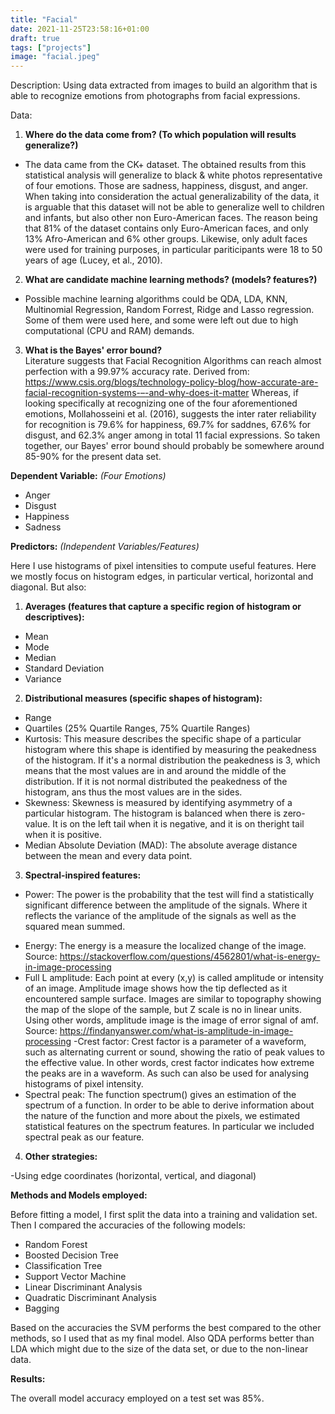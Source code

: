 ```yaml
---
title: "Facial"
date: 2021-11-25T23:58:16+01:00
draft: true
tags: ["projects"]
image: "facial.jpeg"
---
```

Description: Using data extracted from images to build an algorithm that is able to recognize emotions from photographs from facial expressions. 

Data:

1. **Where do the data come from? (To which population will results generalize?)**
- The data came from the CK+ dataset. The obtained results from this statistical analysis will generalize to black & white photos representative of four emotions. Those are sadness, happiness, disgust, and anger. When taking into consideration the actual generalizability of the data, it is arguable that this dataset will not be able to generalize well to children and infants, but also other non Euro-American faces. The reason being that 81% of the dataset contains only Euro-American faces, and only 13% Afro-American and 6% other groups. Likewise, only adult faces were used for training purposes, in particular pariticipants were 18 to 50 years of age (Lucey, et al., 2010).

2. **What are candidate machine learning methods? (models? features?)**
- Possible machine learning algorithms could be QDA, LDA, KNN, Multinomial Regression, Random Forrest, Ridge and Lasso regression. Some of them were used here, and some were left out due to high computational (CPU and RAM) demands.

3. **What is the Bayes' error bound?**  
Literature suggests that Facial Recognition Algorithms can reach almost perfection with a 99.97% accuracy rate. Derived from: https://www.csis.org/blogs/technology-policy-blog/how-accurate-are-facial-recognition-systems-–-and-why-does-it-matter Whereas, if looking specifically at recognizing one of the four aforementioned emotions, Mollahosseini et al. (2016), suggests the inter rater reliability for recognition is 79.6% for happiness, 69.7% for saddnes, 67.6% for disgust, and 62.3% anger among in total 11 facial expressions. So taken together, our Bayes' error bound should probably be somewhere around 85-90% for the present data set.

**Dependent Variable:** _(Four Emotions)_  

- Anger
- Disgust
- Happiness 
- Sadness

**Predictors:** _(Independent Variables/Features)_

Here I use histograms of pixel intensities to compute useful features. Here we mostly focus on histogram edges, in particular vertical, horizontal and diagonal. But also: 

1. **Averages (features that capture a specific region of histogram or descriptives):** 
- Mean 
- Mode 
- Median
- Standard Deviation
- Variance

2. **Distributional measures (specific shapes of histogram):**

- Range 
- Quartiles (25% Quartile Ranges, 75% Quartile Ranges)
- Kurtosis: This measure describes the specific shape of a particular histogram where this shape is identified by measuring the peakedness of the histogram. If it's a normal distribution the peakedness is 3, which means that the most values are in and around the middle of the distribution. If it is not normal distributed the peakedness of the histogram, ans thus the most values are in the sides.
- Skewness: Skewness is measured by identifying asymmetry of a particular histogram. The histogram is balanced when there is zero-value. It is on the left tail when it is negative, and it is on theright tail when it is positive.
- Median Absolute Deviation (MAD): The absolute average distance between the mean and every data point.

3. **Spectral-inspired features:**
* Power: The power is the probability that the test will find a statistically significant difference between the amplitude of the signals. Where it reflects the variance of the amplitude of the signals as well as the squared mean summed.
- Energy: The energy is a measure the localized change of the image. Source:          https://stackoverflow.com/questions/4562801/what-is-energy-in-image-processing
- Full L amplitude: Each point at every (x,y) is called amplitude or intensity of an image. Amplitude image shows how the tip deflected as it encountered sample surface. Images are similar to topography showing the map of the slope of the sample, but Z scale is no in linear units. Using other words, amplitude image is the image of error signal of amf. Source: https://findanyanswer.com/what-is-amplitude-in-image-processing
-Crest factor: Crest factor is a parameter of a waveform, such as alternating current or sound, showing the ratio of peak values to the effective value. In other words, crest factor indicates how extreme the peaks are in a waveform. As such can also be used for analysing histograms of pixel intensity. 
- Spectral peak: The function spectrum() gives an estimation of the spectrum of a function. In order to be able to derive information about the nature of the function and more about the pixels, we estimated statistical features on the spectrum features. In particular we included spectral peak as our feature.

4. **Other strategies:**

-Using edge coordinates (horizontal, vertical, and diagonal)

**Methods and Models employed:** 

Before fitting a model, I first split the data into a training and validation set. Then I compared the accuracies of the following models:

- Random Forest
- Boosted Decision Tree
- Classification Tree
- Support Vector Machine
- Linear Discriminant Analysis
- Quadratic Discriminant Analysis
- Bagging

Based on the accuracies  the SVM performs the best compared to the other methods, so I used that as my final model. Also QDA performs better than LDA which might due to the size of the data set, or due to the non-linear data.

**Results:**

The overall model accuracy employed on a test set was 85%. 

